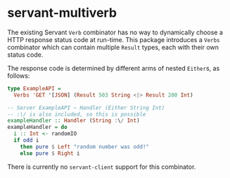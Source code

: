 # servant-multiverb

The existing Servant `Verb` combinator has no way to dynamically choose a HTTP response status code at run-time. This package introduces a `Verbs` combinator which can contain multiple `Result` types, each with their own status code.

The response code is determined by different arms of nested `Either`s, as follows:

```haskell
type ExampleAPI =
  Verbs 'GET '[JSON] (Result 503 String <|> Result 200 Int)

-- Server ExampleAPI ~ Handler (Either String Int)
-- :\/ is also included, so this is possible
exampleHandler :: Handler (String :\/ Int)
exampleHandler = do
  i :: Int <- randomIO
  if odd i
    then pure $ Left "random number was odd!"
    else pure $ Right i
```

There is currently no `servant-client` support for this combinator.
